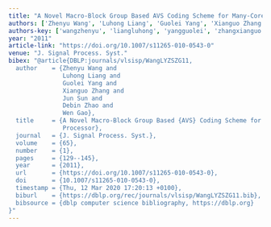 ```yaml
---
title: "A Novel Macro-Block Group Based AVS Coding Scheme for Many-Core Processor"
authors: ['Zhenyu Wang', 'Luhong Liang', 'Guolei Yang', 'Xianguo Zhang', 'Jun Sun', 'Debin Zhao', 'Wen Gao 0001']
authors-key: ['wangzhenyu', 'liangluhong', 'yangguolei', 'zhangxianguo', 'sunjun', 'zhaodebin', 'gaowen']
year: "2011"
article-link: "https://doi.org/10.1007/s11265-010-0543-0"
venue: "J. Signal Process. Syst."
bibex: "@article{DBLP:journals/vlsisp/WangLYZSZG11,
  author    = {Zhenyu Wang and
               Luhong Liang and
               Guolei Yang and
               Xianguo Zhang and
               Jun Sun and
               Debin Zhao and
               Wen Gao},
  title     = {A Novel Macro-Block Group Based {AVS} Coding Scheme for Many-Core
               Processor},
  journal   = {J. Signal Process. Syst.},
  volume    = {65},
  number    = {1},
  pages     = {129--145},
  year      = {2011},
  url       = {https://doi.org/10.1007/s11265-010-0543-0},
  doi       = {10.1007/s11265-010-0543-0},
  timestamp = {Thu, 12 Mar 2020 17:20:13 +0100},
  biburl    = {https://dblp.org/rec/journals/vlsisp/WangLYZSZG11.bib},
  bibsource = {dblp computer science bibliography, https://dblp.org}
}"
---
```

